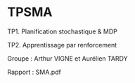 # TPSMA
TP1. Planification stochastique & MDP

TP2. Apprentissage par renforcement



Groupe : Arthur VIGNE et Aurélien TARDY

Rapport : SMA.pdf

